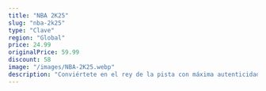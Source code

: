 ```yaml
---
title: "NBA 2K25"
slug: "nba-2k25"
type: "Clave"
region: "Global"
price: 24.99
originalPrice: 59.99
discount: 58
image: "/images/NBA-2K25.webp"
description: "Conviértete en el rey de la pista con máxima autenticidad y realismo con ProPLAY™, que te permitirá tener el control absoluto de tu juego en NBA 2K25. Define tu legado en Mi CARRERA, MyTEAM, Mi NBA y La W. Exprésate con una serie de opciones de personalización y explora una Ciudad totalmente nueva y llena de oportunidades."
---
```

